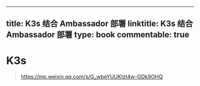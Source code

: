 
---
title: K3s 结合 Ambassador 部署
linktitle: K3s 结合 Ambassador 部署
type: book
commentable: true
---

# K3s

> https://mp.weixin.qq.com/s/G_wbeYUUKIzt4w-GDk9OHQ
    
